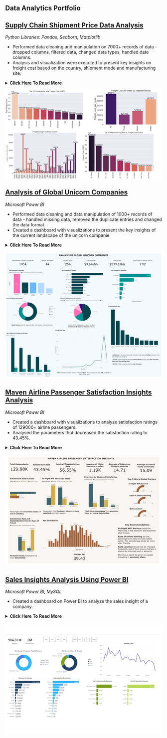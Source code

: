 ## Data Analytics Portfolio

## [Supply Chain Shipment Price Data Analysis](https://github.com/ritusantra/Supply-Chain-Shipment-Price-Data-Analysis)
*Python Libraries: Pandas, Seaborn, Matplotlib*
* Performed data cleaning and manipulation on 7000+ records of data - dropped columns, filtered data, changed
data types, handled date columns.
* Analysis and visualization were executed to present key insights on freight cost based on the country, shipment mode and
manufacturing site.
<details>
      <summary><b>Click Here To Read More</b></summary>
      <br>
          <ul>
           <li>Data cleaning and manipulation were done on 7000+ records of data.</li>
           <li>Dropping columns, filtering data, changing datatypes and handling date columns were performed.</li>
           <li>Analysis and visualization were executed to present key insights on freight cost based on the country, shipment mode and manufacturing site.</li>
           <li>Total orders: 5572</li>
           <li>Total orderlines: 6175</li>
           <li>Total projects: 130</li>
           <li>Total freight cost $68687760.27</li>
           <li>Nigeria, Zambia and Côte d'Ivoire are the top 3 countries based on Freight Cost (USD).</li>
           <li>Sierra Leone, Angola and Mali are the bottom 3 Countries based on Freight Cost (USD).</li>
           <li>Based on Shipment mode, the freight cost was maximum for Air, followed by Truck, Air Charter and Ocean.</li>
           <li>Top 3 Manufacturing Site by Freight Cost:Aurobindo Unit III, India, Mylan (formerly Matrix) Nashik and Hetero Unit III Hyderabad IN.</li>
         </ul>
</details>

![](/images/Shipment.png)

## [Analysis of Global Unicorn Companies](https://github.com/ritusantra/Analysis-of-Global-Unicorn-Companies)
*Microsoft Power BI*

* Performed data cleaning and data manipulation of 1000+ records of data - handled missing data, removed the
duplicate entries and changed the data format.
* Created a dashboard with visualizations to present the key insights of the current landscape of the unicorn companie
<details>
      <summary><b>Click Here To Read More</b></summary>
      <br>
          <ul>
            <li>Created a dashboard on Power BI to analyze the current landscape of unicorn companies around the globe.</li>
            <li>Data cleaning and data manipulation was done in order to handle missing data. The format of the data was changed for processing of the data.</li>
            <li>There are 1054 Unicorn companies and it was analysed that most of the founded companies became a Unicorn in the year 2021.</li>
            <li>It takes about 7 years for a company to become Unicorn.</li>
            <li>Bytedance, Shein, SpaceX are the top three companies by valuation.</li>
            <li>Even though Bytedance is from Artificial Intelligence industry, FinTech industry is the top industry by valuation.</li>
            <li>47.77% of the companies are from E-commerce & direct-to-consumer industry.</li>
            <li>54.82% of the companies are from United States, majorly from San Francisco, New York City and Palo Alto. 30.52% of the companies are from San Francisco.</li>
         </ul>
</details>

![](/images/Unicorn_Dashboard_pdf-1.png)

## [Maven Airline Passenger Satisfaction Insights Analysis](https://github.com/ritusantra/Maven-Airline-Passenger-Satisfaction-Analysis)
*Microsoft Power BI*

* Created a dashboard with visualizations to analyze satisfaction ratings of 129000+ airline passengers.
* Analysed the parameters that decreased the satisfaction rating to 43.45%.
<details>
      <summary><b>Click Here To Read More</b></summary>
      <br>
      <ul>
            <li>Created a dashboard on Power BI to analyze maven airlines passenger's satisfaction ratings.</li> 
            <li>The satisfaction rating was 43.45%.</li> 
            <li>The average ratings of the parameters were analyzed and it was found that: inflight Wi-Fi service, ease of booking and gate location had the worst ratings.</li> 
            <li>The dissatisfaction rate of the first-time passengers from economy class was higher.</li>
            <li>Based on the insights key recommendations and data-driven strategy was given for increasing Maven Airline's satisfaction rate.</li>
      </ul>
</details>

![](/images/MavenAirline.png)

## [Sales Insights Analysis Using Power BI](https://github.com/ritusantra/Sales-Insights-Analysis-Using-Power-BI)
*Microsoft Power BI, MySQL*

* Created a dashboard on Power BI to analyze the sales insight of a company.
<details>
      <summary><b>Click Here To Read More</b></summary>
      <br>
           <ul>
             <li>Created a dashboard on Power BI to analyze the sales insight of a company.</li>
             <li>Imported the data from MySQL database, built the data model, performed data cleaning and transformation on Power Query Editor.</li>
             <li>Created an interactive dashboard visualizing the key metrics to keep a track on the sales.</li>
           </ul>
</details>

![](/images/Sales_Insights_Analysis_PowerBI_v2-1.png)
